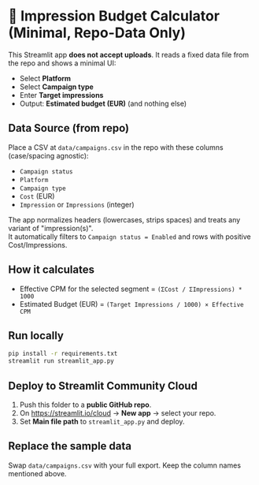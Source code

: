 
# 🎯 Impression Budget Calculator (Minimal, Repo-Data Only)

This Streamlit app **does not accept uploads**. It reads a fixed data file from the repo and shows a minimal UI:
- Select **Platform**
- Select **Campaign type**
- Enter **Target impressions**
- Output: **Estimated budget (EUR)** (and nothing else)

## Data Source (from repo)
Place a CSV at `data/campaigns.csv` in the repo with these columns (case/spacing agnostic):
- `Campaign status`
- `Platform`
- `Campaign type`
- `Cost` (EUR)
- `Impression` or `Impressions` (integer)

The app normalizes headers (lowercases, strips spaces) and treats any variant of "impression(s)".  
It automatically filters to `Campaign status = Enabled` and rows with positive Cost/Impressions.

## How it calculates
- Effective CPM for the selected segment = `(ΣCost / ΣImpressions) * 1000`
- Estimated Budget (EUR) = `(Target Impressions / 1000) × Effective CPM`

## Run locally
```bash
pip install -r requirements.txt
streamlit run streamlit_app.py
```

## Deploy to Streamlit Community Cloud
1. Push this folder to a **public GitHub repo**.
2. On https://streamlit.io/cloud → **New app** → select your repo.
3. Set **Main file path** to `streamlit_app.py` and deploy.

## Replace the sample data
Swap `data/campaigns.csv` with your full export. Keep the column names mentioned above.
